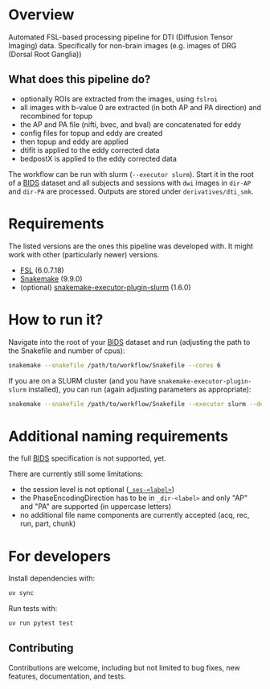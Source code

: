 # Overview

Automated FSL-based processing pipeline for DTI (Diffusion Tensor Imaging) data. Specifically for non-brain images (e.g. images of DRG (Dorsal Root Ganglia))

## What does this pipeline do?
- optionally ROIs are extracted from the images, using `fslroi`
- all images with b-value 0 are extracted (in both AP and PA direction) and recombined for topup
- the AP and PA file (nifti, bvec, and bval) are concatenated for eddy
- config files for topup and eddy are created
- then topup and eddy are applied
- dtifit is applied to the eddy corrected data
- bedpostX is applied to the eddy corrected data

The workflow can be run with slurm (`--executor slurm`). Start it in the root of a [BIDS](https://bids.neuroimaging.io/index.html) dataset and all subjects and sessions with `dwi` images in `dir-AP` and `dir-PA` are processed. Outputs are stored under `derivatives/dti_smk`.


# Requirements

The listed versions are the ones this pipeline was developed with. It might work with other (particularly newer) versions.

- [FSL](https://fsl.fmrib.ox.ac.uk/fsl/docs/#/) (6.0.7.18)
- [Snakemake](https://snakemake.readthedocs.io/en/stable/) (9.9.0)
- (optional) [snakemake-executor-plugin-slurm](https://snakemake.github.io/snakemake-plugin-catalog/plugins/executor/slurm.html) (1.6.0)


# How to run it?

Navigate into the root of your [BIDS](https://bids.neuroimaging.io/index.html) dataset and run (adjusting the path to the Snakefile and number of cpus):

```bash
snakemake --snakefile /path/to/workflow/Snakefile --cores 6
```

If you are on a SLURM cluster (and you have `snakemake-executor-plugin-slurm` installed), you can run (again adjusting parameters as appropriate):

```bash
snakemake --snakefile /path/to/workflow/Snakefile --executor slurm --default-resources mem_mb=1000 cpus_per_task=2 runtime=60 --jobs 10 --latency-wait 60 
```

# Additional naming requirements

the full [BIDS](https://bids.neuroimaging.io/index.html) specification is not supported, yet.

There are currently still some limitations:
- the session level is not optional ([`_ses-<label>`](https://bids-specification.readthedocs.io/en/latest/appendices/entities.html#ses))
- the PhaseEncodingDirection has to be in `_dir-<label>` and only "AP" and "PA" are supported (in uppercase letters)
- no additional file name components are currently accepted (acq, rec, run, part, chunk)

# For developers

Install dependencies with:

```bash
uv sync
```

Run tests with:

```bash
uv run pytest test
```

## Contributing

Contributions are welcome, including but not limited to bug fixes, new features, documentation, and tests.